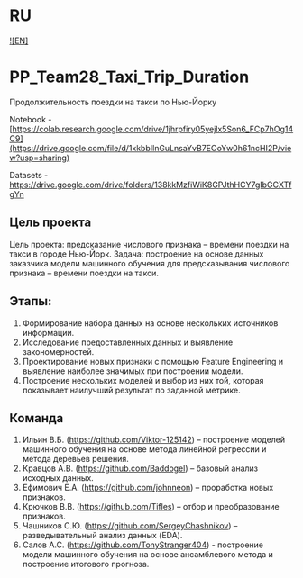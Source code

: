 # RU
[![EN]](/README.md)

# PP_Team28_Taxi_Trip_Duration
Продолжительность поездки на такси по Нью-Йорку

Notebook - [https://colab.research.google.com/drive/1jhrpfiry05yejlx5Son6_FCp7hOg14C9](https://drive.google.com/file/d/1xkbbIlnGuLnsaYvB7EOoYw0h61ncHI2P/view?usp=sharing)

Datasets - https://drive.google.com/drive/folders/138kkMzfiWiK8GPJthHCY7gIbGCXTfgYn

## Цель проекта
Цель проекта: предсказание числового признака – времени поездки на такси в городе Нью-Йорк.
Задача: построение на основе данных заказчика модели машинного обучения для предсказывания числового признака – времени поездки на такси.
## Этапы:
1)	Формирование набора данных на основе нескольких источников информации.
2)	Исследование предоставленных данных и выявление закономерностей. 
3)	Проектирование новых признаки с помощью Feature Engineering и выявление наиболее значимых при построении модели.
4)	Построение нескольких моделей и выбор из них той, которая показывает наилучший результат по заданной метрике.

##  Команда
1)	Ильин В.Б. (https://github.com/Viktor-125142) – построение моделей машинного обучения на основе метода линейной регрессии и метода деревьев решения.
2)	Кравцов А.В. (https://github.com/Baddogel) – базовый анализ исходных данных.
3)	Ефимович Е.А. (https://github.com/johnneon) – проработка новых признаков.
4)	Крючков В.В. (https://github.com/Tifles) – отбор и преобразование признаков.
5)	Чашников С.Ю. (https://github.com/SergeyChashnikov) – разведывательный анализ данных (EDA).
6)	Салов А.С. (https://github.com/TonyStranger404) - построение модели машинного обучения на основе ансамблевого метода и построение итогового прогноза.
